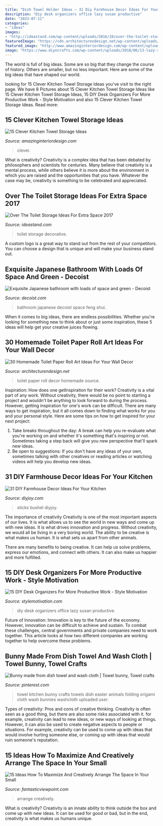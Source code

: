 ```yaml
---
title: "Dish Towel Holder Ideas ~ 31 Diy Farmhouse Decor Ideas For Your Kitchen"
description: "Diy desk organizers office lazy susan productive"
date: "2023-07-11"
categories:
- "ideas"
images:
- "http://ideastand.com/wp-content/uploads/2016/10/over-the-toilet-storage/10-over-the-toilet-storage-ideas.jpg"
featuredImage: "https://cdn.architecturendesign.net/wp-content/uploads/2015/02/AD-Toilet-Paper-Roll-Wall-Art-30.jpg"
featured_image: "http://www.amazinginteriordesign.com/wp-content/uploads/2016/12/15-clever-kitchen-towel-storage-ideas-7.jpg"
image: "https://www.diyncrafts.com/wp-content/uploads/2018/06/13-lazy-susan.jpg"
---
```



The world is full of big ideas. Some are so big that they change the course of history. Others are smaller, but no less important. Here are some of the big ideas that have shaped our world.

	

		
looking for 15 Clever Kitchen Towel Storage Ideas you've visit to the right page. We have 8 Pictures about 15 Clever Kitchen Towel Storage Ideas like 15 Clever Kitchen Towel Storage Ideas, 15 DIY Desk Organizers For More Productive Work - Style Motivation and also 15 Clever Kitchen Towel Storage Ideas. Read more:
		
    
## 15 Clever Kitchen Towel Storage Ideas

<img loading=lazy src="http://www.amazinginteriordesign.com/wp-content/uploads/2016/12/15-clever-kitchen-towel-storage-ideas-7.jpg" onerror="this.onerror=null;this.src='https://tse2.mm.bing.net/th?id=OIP.YDo-e0mn-MIiW_gKKtuQLwHaKR&amp;pid=15.1';" alt="15 Clever Kitchen Towel Storage Ideas">

_Source: amazinginteriordesign.com_

>clever. 

	

What is creativity?
Creativity is a complex idea that has been debated by philosophers and scientists for centuries. Many believe that creativity is a mental process, while others believe it is more about the environment in which you are raised and the opportunities that you have. Whatever the case may be, creativity is something to be celebrated and appreciated.

    
## Over The Toilet Storage Ideas For Extra Space 2017

<img loading=lazy src="http://ideastand.com/wp-content/uploads/2016/10/over-the-toilet-storage/10-over-the-toilet-storage-ideas.jpg" onerror="this.onerror=null;this.src='https://tse4.mm.bing.net/th?id=OIP.O4yO1RGIfKgwGnCat4P7LAHaJ6&amp;pid=15.1';" alt="Over The Toilet Storage Ideas For Extra Space 2017">

_Source: ideastand.com_

>toilet storage decorative. 

	

A custom logo is a great way to stand out from the rest of your competitors. You can choose a design that is unique and will make your business stand out.

    
## Exquisite Japanese Bathroom With Loads Of Space And Green - Decoist

<img loading=lazy src="http://cdn.decoist.com/wp-content/uploads/2012/11/Feng-Shui-bathroom-with-lavish-wooden-presence.jpg" onerror="this.onerror=null;this.src='https://tse4.mm.bing.net/th?id=OIP.XVqvBeQ9W0MFL6ZDst53CwHaGI&amp;pid=15.1';" alt="Exquisite Japanese bathroom with loads of space and green - Decoist">

_Source: decoist.com_

>bathroom japanese decoist space feng shui. 

	

When it comes to big ideas, there are endless possibilities. Whether you're looking for something new to think about or just some inspiration, these 5 ideas will help get your creative juices flowing.

    
## 30 Homemade Toilet Paper Roll Art Ideas For Your Wall Decor

<img loading=lazy src="https://cdn.architecturendesign.net/wp-content/uploads/2015/02/AD-Toilet-Paper-Roll-Wall-Art-30.jpg" onerror="this.onerror=null;this.src='https://tse1.mm.bing.net/th?id=OIP.C1ybd-17VdVp9ZHkWiLX4gHaJ4&amp;pid=15.1';" alt="30 Homemade Toilet Paper Roll Art Ideas For Your Wall Decor">

_Source: architecturendesign.net_

>toilet paper roll decor homemade source. 

	

Inspiration: How does one getInspiration for their work?
Creativity is a vital part of any work. Without creativity, there would be no point to starting a project and wouldn't be anything to look forward to during the process. However, getting inspiration for one's work can be difficult. There are many ways to get inspiration, but it all comes down to finding what works for you and your personal style. Here are some tips on how to get inspired for your next project: 
1) Take breaks throughout the day: A break can help you re-evaluate what you're working on and whether it's something that's inspiring or not. Sometimes taking a step back will give you new perspective that'll spark new ideas. 
2) Be open to suggestions: If you don't have any ideas of your own, sometimes talking with other creatives or reading articles or watching videos will help you develop new ideas.

    
## 31 DIY Farmhouse Decor Ideas For Your Kitchen

<img loading=lazy src="https://diyjoy.com/wp-content/uploads/2016/11/DIY-Paint-Sticks-Bushel-Basket.jpg" onerror="this.onerror=null;this.src='https://tse3.mm.bing.net/th?id=OIP.Tuj5grtYpYKRZIsz1MD1rwHaLI&amp;pid=15.1';" alt="31 DIY Farmhouse Decor Ideas For Your Kitchen">

_Source: diyjoy.com_

>sticks bushel diyjoy. 

	

The importance of creativity
Creativity is one of the most important aspects of our lives. It is what allows us to see the world in new ways and come up with new ideas. It is what drives innovation and progress.
Without creativity, we would all be living in a very boring world. The ability to be creative is what makes us human. It is what sets us apart from other animals.

There are many benefits to being creative. It can help us solve problems, express our emotions, and connect with others. It can also make us happier and more fulfilled.

    
## 15 DIY Desk Organizers For More Productive Work - Style Motivation

<img loading=lazy src="https://www.diyncrafts.com/wp-content/uploads/2018/06/13-lazy-susan.jpg" onerror="this.onerror=null;this.src='https://tse4.mm.bing.net/th?id=OIP.TR_yrYerDZFuw9ha-ca3hwHaNv&amp;pid=15.1';" alt="15 DIY Desk Organizers For More Productive Work - Style Motivation">

_Source: stylemotivation.com_

>diy desk organizers office lazy susan productive. 

	

Future of Innovation:
Innovation is key to the future of the economy. However, innovation can be difficult to achieve and sustain. To combat these challenges, central governments and private companies need to work together. This article looks at how two different companies are working together to help overcome these problems.

    
## Bunny Made From Dish Towel And Wash Cloth | Towel Bunny, Towel Crafts

<img loading=lazy src="https://i.pinimg.com/736x/4a/2e/fc/4a2efc45d92d30339b7ee26778d6ed40--towel-origami-towel-animals.jpg" onerror="this.onerror=null;this.src='https://tse4.mm.bing.net/th?id=OIP.7HkFkb1OhzNkes4I5rpIvQHaJ6&amp;pid=15.1';" alt="Bunny made from dish towel and wash cloth | Towel bunny, Towel crafts">

_Source: pinterest.com_

>towel kitchen bunny crafts towels dish easter animals folding origami cloth wash bunnies washcloth uploaded user. 

	

Types of creativity: Pros and cons of creative thinking.
Creativity is often seen as a good thing, but there are also some risks associated with it. for example, creativity can lead to new ideas, or new ways of looking at things. However, it can also be used to create negative aspects to people or situations. For example, creativity can be used to come up with ideas that would involve hurting someone else, or coming up with ideas that would ruin someone's reputation.

    
## 15 Ideas How To Maximize And Creatively Arrange The Space In Your Small

<img loading=lazy src="http://www.fantasticviewpoint.com/wp-content/uploads/2015/11/Lavish-Kitchen-Design-Presented-with-Creative-Kitchen-Storage-Ideas-in-the-Form-of-Drawer-Implemented-with-Roller-for-Tissue-and-Towel-634x963.jpg" onerror="this.onerror=null;this.src='https://tse4.mm.bing.net/th?id=OIP.6zfiYRydvfKeVxlNrTtrTwHaLP&amp;pid=15.1';" alt="15 Ideas How To Maximize And Creatively Arrange The Space In Your Small">

_Source: fantasticviewpoint.com_

>arrange creatively. 

	

What is creativity?
Creativity is an innate ability to think outside the box and come up with new ideas. It can be used for good or bad, but in the end, creativity is what makes us humans unique.

